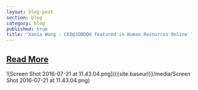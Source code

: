 ```yaml
---
layout: blog-post
section: blog
category: blog
published: true
title: 'Xania Wong - CEO@JOBDOH featured in Human Resources Online '
---
```


## [Read More](https://lnkd.in/fd_PMgq )

![Screen Shot 2016-07-21 at 11.43.04.png]({{site.baseurl}}/media/Screen Shot 2016-07-21 at 11.43.04.png)
